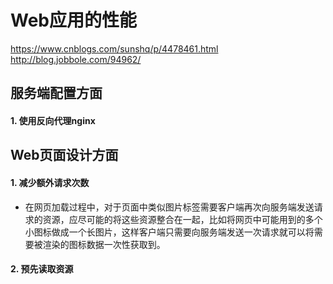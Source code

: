 # Web应用的性能
https://www.cnblogs.com/sunshq/p/4478461.html	
http://blog.jobbole.com/94962/

## 服务端配置方面
#### 1. 使用反向代理nginx


## Web页面设计方面
#### 1. 减少额外请求次数
- 在网页加载过程中，对于页面中类似图片标签需要客户端再次向服务端发送请求的资源，应尽可能的将这些资源整合在一起，比如将网页中可能用到的多个小图标做成一个长图片，这样客户端只需要向服务端发送一次请求就可以将需要被渲染的图标数据一次性获取到。
#### 2. 预先读取资源
